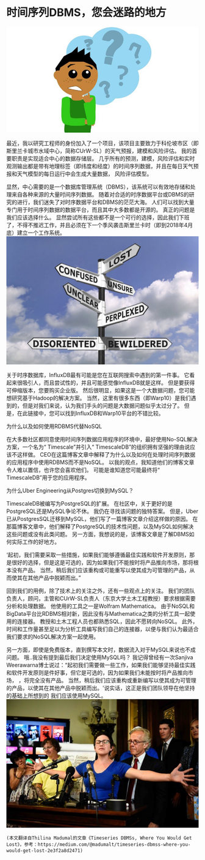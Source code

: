 # 时间序列DBMS，您会迷路的地方
![](1!2ljbhlCeb1eLzTwsf9Gj4A.jpeg)

最近，我以研究工程师的身份加入了一个项目，该项目主要致力于科伦坡市区（即斯里兰卡城市水域中心，简称CUrW-SL）的天气预报，建模和风险评估。 我的首要职责是实现适合中心的数据存储层。 几乎所有的预测，建模，风险评估和实时观测输出都是带有地理标签（即纬度和经度）的时间序列数据，并且在每日天气预报和天气模型的每日运行中会生成大量数据， 风险评估模型。

显然，中心需要的是一个数据库管理系统（DBMS），该系统可以有效地存储和处理来自各种来源的大量时间序列数据。 随着对合适的时序数据平台或DBMS的研究的进行，我们迷失了对时序数据平台和DBMS的茫茫大海。 人们可以找到大量专门用于时间序列数据的数据平台，而且其中大多数都是开源的。 真正的问题是我们应该选择什么。 显然尝试所有这些都不是一个可行的选择，因此我们下班了，不得不推迟工作，并且必须在下一个季风袭击斯里兰卡时（即到2018年4月底）建立一个工作系统。
![](1!wa2M9u7K_fleo_bxap1obA.jpeg)

关于时序数据库，InfluxDB最有可能是您在互联网搜索中遇到的第一件事。 它看起来很吸引人，而且尝试性的，并且可能感觉像InfluxDB就是这样。 但是要获得可伸缩版本，您要购买企业版。 然后很明显，如果这是一个大数据问题，您可能想研究基于Hadoop的解决方案。 当然，这里有很多东西（即Warp10）是我们遇到的，但是对我们来说，认为我们手头的问题是大数据问题似乎太过分了。 但是，在此链接中，您可以找到InfluxDB和Warp10平台的不错比较。

为什么以及如何使用RDBMS代替NoSQL

在大多数社区都同意使用时间序列数据应用程序的环境中，最好使用No-SQL解决方案，一个名为“ Timescale”并引入“ TimescaleDB”的组织拥有坚强的理由说应该不这样做。 CEO在这篇博客文章中解释了为什么以及如何在处理时间序列数据的应用程序中使用RDBMS而不是NoSQL。 以我的观点，我知道他们的博客文章令人难以置信，也许您会喜欢他们。 可能是谁知道您可能最终将“ TimescaleDB”用于您的应用程序。

为什么Uber Engineering从Postgres切换到MySQL？

TimescaleDB被编写为PostgreSQL的扩展。 在社区中，关于更好的是PostgreSQL还是MySQL争论不休。 我仍在寻找该问题的独特答案。 但是，Uber已从PostgresSQL迁移到MySQL，他们写了一篇博客文章介绍这样做的原因。 在那篇博客文章中，他们解释了PostgreSQL的技术性问题，以及MySQL如何解决这些问题或没有此类问题。 另一方面，我想说的是，该博客文章是了解DBMS如何实际工作的好地方。

‘起初，我们需要采取一些措施，如果我们能够遵循最佳实践和软件开发原则，那是很好的选择，但是这是可选的，因为如果我们不能按时将产品推向市场，那将根本没有产品。 当然，稍后我们应该重构或可能重写以使其成为可管理的产品，从而使其在其他产品中脱颖而出。”

回到我们的用例，除了技术上的关注之外，还有一些观点上的关注。 我们的团队负责人，顾问，主管和CUrW-SL负责人（东京大学土木工程教授）要求根据需要分析和处理数据。 他使用的工具之一是Wolfram Mathematica。 由于NoSQL和BigData平台比RDBMS相对新，因此没有与Mathematica之类的分析工具一起使用的连接器。 教授和土木工程人员也都熟悉SQL，因此不愿转向NoSQL。 此外，时间和工作量甚至足以为分析工具编写我们自己的连接器，以便与我们认为最适合我们要求的NoSQL解决方案一起使用。

另一方面，即使是免费版本，直到撰写本文时，数据流入对于MySQL来说也不成问题。 哦..我没有提到最后我们决定使用MySQL吗？ 我记得曾经有一次Sanjiva Weerawarna博士说过：“起初我们需要做一些工作，如果我们能够坚持最佳实践和软件开发原则是件好事，但它是可选的，因为如果我们未能按时将产品推向市场， ，将完全没有产品。 当然，稍后我们应该重构或重新编写以使其成为可管理的产品，以使其在其他产品中脱颖而出。'说实话，这正是我们团队领导在他坚持的基础上所想到的 我们应该使用MySQL。
![](1!g9naGHMVjs3i6lIir77_CQ.jpeg)
```
(本文翻译自Thilina Madumal的文章《Timeseries DBMSs, Where You Would Get Lost》，参考：https://medium.com/@madumalt/timeseries-dbmss-where-you-would-get-lost-2e3f2a8d2471)
```
